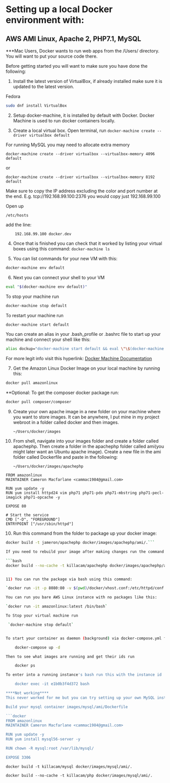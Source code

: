 # Setting up a local Docker environment with:
## AWS AMI Linux, Apache 2, PHP7.1, MySQL

***Mac Users, Docker wants to run web apps from the /Users/ directory. You will want to put your source code there.

Before getting started you will want to make sure you have done the following: 

1) Install the latest version of VirtualBox, if already installed make sure it is updated to the latest version.

Fedora
```bash
sudo dnf install VirtualBox
```

2) Setup docker-machine, it is installed by default with Docker. Docker Machine is used to run docker containers locally.

3) Create a local virtual box. Open terminal, run `docker-machine create --driver virtualbox default`

For running MySQL you may need to allocate extra memory

    docker-machine create --driver virtualbox --virtualbox-memory 4096 default

or

    docker-machine create --driver virtualbox --virtualbox-memory 8192 default

Make sure to copy the IP address excluding the color and port number at the end.  E.g. tcp://192.168.99.100:2376 you would copy just 192.168.99.100

Open up

    /etc/hosts

add the line:

```hosts
    192.168.99.100 docker.dev
```

4) Once that is finished you can check that it worked by listing your virtual boxes using this command: `docker-machine ls`

5) You can list commands for your new VM with this: 

```bash
docker-machine env default
```

6) Next you can connect your shell to your VM 

```bash 
eval "$(docker-machine env default)"
```

To stop your machine run 

```bash
docker-machine stop default
```

To restart your machine run 
```bash
docker-machine start default
```

You can create an alias in your .bash_profile or .bashrc file to start up your machine and connect your shell like this:

```bash
alias dockup="docker-machine start default && eval \"\$(docker-machine env default)\""
```

For more legit info visit this hyperlink: [Docker Machine Documentation](https://docs.docker.com/machine/get-started/)

7) Get the Amazon Linux Docker Image on your local machine by running this:

```bash
docker pull amazonlinux
```

**Optional: To get the composer docker package run: 

```bash
docker pull composer/composer
```

9) Create your own apache image in a new folder on your machine where you want to store images. It can be anywhere, I put mine in my project webroot in a folder called docker and then images.

    `~/Users/docker/images`

10) From shell, navigate into your images folder and create a folder called apachephp. Then create a folder in the apachephp folder called ami(you might later want an Ubuntu apache image). Create a new file in the ami folder called Dockerfile and paste in the following:

    `~/Users/docker/images/apachephp`

```
FROM amazonlinux
MAINTAINER Cameron Macfarlane <cammac1984@gmail.com>

RUN yum update -y
RUN yum install httpd24 vim php71 php71-pdo php71-mbstring php71-pecl-imagick php71-opcache -y

EXPOSE 80

# Start the service
CMD ["-D", "FOREGROUND"]
ENTRYPOINT ["/usr/sbin/httpd"]
```

10) Run this command from the folder to package up your docker image:

```bash
docker build -t jameron/apachephp docker/images/apachephp/ami/.```

If you need to rebuild your image after making changes run the command with --no-cache option.

```bash
docker build --no-cache -t killacam/apachephp docker/images/apachephp/ami/.```


11) You can run the package via bash using this command:

`docker run -it -p 8080:80 -v $(pwd)/docker/vhost.conf:/etc/httpd/conf.d/vhost.conf -v $(pwd):/var/www/html killacam/apachephp;` 

You can run you bare AWS Linux instance with no packages like this:

`docker run -it amazonlinux:latest /bin/bash`

To Stop your virtual machine run

 `docker-machine stop default`


To start your container as daemon (background) via docker-compose.yml file via:

    docker-compose up -d

Then to see what images are running and get their ids run

    docker ps

To enter into a running instance's bash run this with the instance id

    docker exec -it e1b0b3f4d372 bash

****Not working****
This never worked for me but you can try setting up your own MySQL install:

Build your mysql container images/mysql/ami/Dockerfile

```docker
FROM amazonlinux
MAINTAINER Cameron Macfarlane <cammac1984@gmail.com>

RUN yum update -y
RUN yum install mysql56-server -y

RUN chown -R mysql:root /var/lib/mysql/

EXPOSE 3306
```

    docker build -t killacam/mysql docker/images/mysql/ami/.

    docker build --no-cache -t killacam/php docker/images/mysql/ami/.
